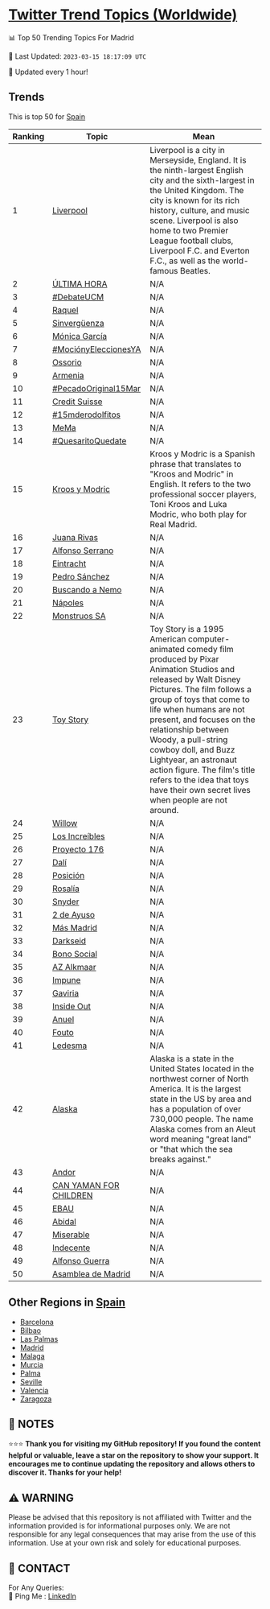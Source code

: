 [Twitter Trend Topics (Worldwide)](https://github.com/ErcinDedeoglu/Twitter-Trend-Topics)
==========


📊 Top 50 Trending Topics For Madrid

📆 Last Updated: `2023-03-15 18:17:09 UTC`

🔧 Updated every 1 hour!


## Trends

This is top 50 for [Spain](</Spain>)

| Ranking | Topic | Mean |
| ------- | ------------ | ------------ |
| 1 | [Liverpool](http://twitter.com/search?q=Liverpool) | Liverpool is a city in Merseyside, England. It is the ninth-largest English city and the sixth-largest in the United Kingdom. The city is known for its rich history, culture, and music scene. Liverpool is also home to two Premier League football clubs, Liverpool F.C. and Everton F.C., as well as the world-famous Beatles. |
| 2 | [ÚLTIMA HORA](http://twitter.com/search?q=%c3%9aLTIMA+HORA) | N/A |
| 3 | [#DebateUCM](http://twitter.com/search?q=%23DebateUCM) | N/A |
| 4 | [Raquel](http://twitter.com/search?q=Raquel) | N/A |
| 5 | [Sinvergüenza](http://twitter.com/search?q=Sinverg%c3%bcenza) | N/A |
| 6 | [Mónica García](http://twitter.com/search?q=M%c3%b3nica+Garc%c3%ada) | N/A |
| 7 | [#MociónyEleccionesYA](http://twitter.com/search?q=%23Moci%c3%b3nyEleccionesYA) | N/A |
| 8 | [Ossorio](http://twitter.com/search?q=Ossorio) | N/A |
| 9 | [Armenia](http://twitter.com/search?q=Armenia) | N/A |
| 10 | [#PecadoOriginal15Mar](http://twitter.com/search?q=%23PecadoOriginal15Mar) | N/A |
| 11 | [Credit Suisse](http://twitter.com/search?q=Credit+Suisse) | N/A |
| 12 | [#15mderodolfitos](http://twitter.com/search?q=%2315mderodolfitos) | N/A |
| 13 | [MeMa](http://twitter.com/search?q=MeMa) | N/A |
| 14 | [#QuesaritoQuedate](http://twitter.com/search?q=%23QuesaritoQuedate) | N/A |
| 15 | [Kroos y Modric](http://twitter.com/search?q=Kroos+y+Modric) | Kroos y Modric is a Spanish phrase that translates to "Kroos and Modric" in English. It refers to the two professional soccer players, Toni Kroos and Luka Modric, who both play for Real Madrid. |
| 16 | [Juana Rivas](http://twitter.com/search?q=Juana+Rivas) | N/A |
| 17 | [Alfonso Serrano](http://twitter.com/search?q=Alfonso+Serrano) | N/A |
| 18 | [Eintracht](http://twitter.com/search?q=Eintracht) | N/A |
| 19 | [Pedro Sánchez](http://twitter.com/search?q=Pedro+S%c3%a1nchez) | N/A |
| 20 | [Buscando a Nemo](http://twitter.com/search?q=Buscando+a+Nemo) | N/A |
| 21 | [Nápoles](http://twitter.com/search?q=N%c3%a1poles) | N/A |
| 22 | [Monstruos SA](http://twitter.com/search?q=Monstruos+SA) | N/A |
| 23 | [Toy Story](http://twitter.com/search?q=Toy+Story) | Toy Story is a 1995 American computer-animated comedy film produced by Pixar Animation Studios and released by Walt Disney Pictures. The film follows a group of toys that come to life when humans are not present, and focuses on the relationship between Woody, a pull-string cowboy doll, and Buzz Lightyear, an astronaut action figure. The film's title refers to the idea that toys have their own secret lives when people are not around. |
| 24 | [Willow](http://twitter.com/search?q=Willow) | N/A |
| 25 | [Los Increíbles](http://twitter.com/search?q=Los+Incre%c3%adbles) | N/A |
| 26 | [Proyecto 176](http://twitter.com/search?q=Proyecto+176) | N/A |
| 27 | [Dalí](http://twitter.com/search?q=Dal%c3%ad) | N/A |
| 28 | [Posición](http://twitter.com/search?q=Posici%c3%b3n) | N/A |
| 29 | [Rosalía](http://twitter.com/search?q=Rosal%c3%ada) | N/A |
| 30 | [Snyder](http://twitter.com/search?q=Snyder) | N/A |
| 31 | [2 de Ayuso](http://twitter.com/search?q=2+de+Ayuso) | N/A |
| 32 | [Más Madrid](http://twitter.com/search?q=M%c3%a1s+Madrid) | N/A |
| 33 | [Darkseid](http://twitter.com/search?q=Darkseid) | N/A |
| 34 | [Bono Social](http://twitter.com/search?q=Bono+Social) | N/A |
| 35 | [AZ Alkmaar](http://twitter.com/search?q=AZ+Alkmaar) | N/A |
| 36 | [Impune](http://twitter.com/search?q=Impune) | N/A |
| 37 | [Gaviria](http://twitter.com/search?q=Gaviria) | N/A |
| 38 | [Inside Out](http://twitter.com/search?q=Inside+Out) | N/A |
| 39 | [Anuel](http://twitter.com/search?q=Anuel) | N/A |
| 40 | [Fouto](http://twitter.com/search?q=Fouto) | N/A |
| 41 | [Ledesma](http://twitter.com/search?q=Ledesma) | N/A |
| 42 | [Alaska](http://twitter.com/search?q=Alaska) | Alaska is a state in the United States located in the northwest corner of North America. It is the largest state in the US by area and has a population of over 730,000 people. The name Alaska comes from an Aleut word meaning "great land" or "that which the sea breaks against." |
| 43 | [Andor](http://twitter.com/search?q=Andor) | N/A |
| 44 | [CAN YAMAN FOR CHILDREN](http://twitter.com/search?q=CAN+YAMAN+FOR+CHILDREN) | N/A |
| 45 | [EBAU](http://twitter.com/search?q=EBAU) | N/A |
| 46 | [Abidal](http://twitter.com/search?q=Abidal) | N/A |
| 47 | [Miserable](http://twitter.com/search?q=Miserable) | N/A |
| 48 | [Indecente](http://twitter.com/search?q=Indecente) | N/A |
| 49 | [Alfonso Guerra](http://twitter.com/search?q=Alfonso+Guerra) | N/A |
| 50 | [Asamblea de Madrid](http://twitter.com/search?q=Asamblea+de+Madrid) | N/A |



## Other Regions in [Spain](</Spain>)

* [Barcelona](</Spain/Barcelona.md>)
* [Bilbao](</Spain/Bilbao.md>)
* [Las Palmas](</Spain/Las Palmas.md>)
* [Madrid](</Spain/Madrid.md>)
* [Malaga](</Spain/Malaga.md>)
* [Murcia](</Spain/Murcia.md>)
* [Palma](</Spain/Palma.md>)
* [Seville](</Spain/Seville.md>)
* [Valencia](</Spain/Valencia.md>)
* [Zaragoza](</Spain/Zaragoza.md>)



## 📝 NOTES

⭐⭐⭐ **Thank you for visiting my GitHub repository! If you found the content helpful or valuable, leave a star on the repository to show your support. It encourages me to continue updating the repository and allows others to discover it. Thanks for your help!**


## ⚠️ WARNING

Please be advised that this repository is not affiliated with Twitter and the information provided is for informational purposes only. We are not responsible for any legal consequences that may arise from the use of this information. Use at your own risk and solely for educational purposes.


## 📨 CONTACT

 For Any Queries:  
            🏓 Ping Me : [LinkedIn](https://www.linkedin.com/in/ercindedeoglu/)
